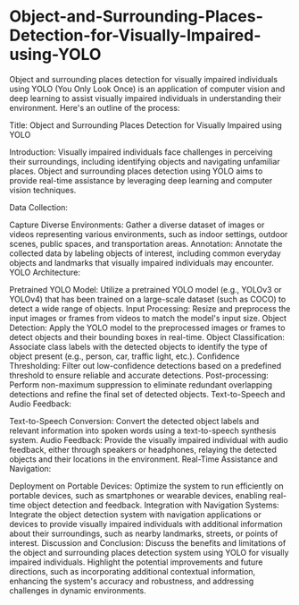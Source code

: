 # Object-and-Surrounding-Places-Detection-for-Visually-Impaired-using-YOLO

Object and surrounding places detection for visually impaired individuals using YOLO (You Only Look Once) is an application of computer vision and deep learning to assist visually impaired individuals in understanding their environment. Here's an outline of the process:

Title: Object and Surrounding Places Detection for Visually Impaired using YOLO

Introduction:
Visually impaired individuals face challenges in perceiving their surroundings, including identifying objects and navigating unfamiliar places. Object and surrounding places detection using YOLO aims to provide real-time assistance by leveraging deep learning and computer vision techniques.

Data Collection:

Capture Diverse Environments: Gather a diverse dataset of images or videos representing various environments, such as indoor settings, outdoor scenes, public spaces, and transportation areas.
Annotation: Annotate the collected data by labeling objects of interest, including common everyday objects and landmarks that visually impaired individuals may encounter.
YOLO Architecture:

Pretrained YOLO Model: Utilize a pretrained YOLO model (e.g., YOLOv3 or YOLOv4) that has been trained on a large-scale dataset (such as COCO) to detect a wide range of objects.
Input Processing: Resize and preprocess the input images or frames from videos to match the model's input size.
Object Detection: Apply the YOLO model to the preprocessed images or frames to detect objects and their bounding boxes in real-time.
Object Classification: Associate class labels with the detected objects to identify the type of object present (e.g., person, car, traffic light, etc.).
Confidence Thresholding: Filter out low-confidence detections based on a predefined threshold to ensure reliable and accurate detections.
Post-processing: Perform non-maximum suppression to eliminate redundant overlapping detections and refine the final set of detected objects.
Text-to-Speech and Audio Feedback:

Text-to-Speech Conversion: Convert the detected object labels and relevant information into spoken words using a text-to-speech synthesis system.
Audio Feedback: Provide the visually impaired individual with audio feedback, either through speakers or headphones, relaying the detected objects and their locations in the environment.
Real-Time Assistance and Navigation:

Deployment on Portable Devices: Optimize the system to run efficiently on portable devices, such as smartphones or wearable devices, enabling real-time object detection and feedback.
Integration with Navigation Systems: Integrate the object detection system with navigation applications or devices to provide visually impaired individuals with additional information about their surroundings, such as nearby landmarks, streets, or points of interest.
Discussion and Conclusion:
Discuss the benefits and limitations of the object and surrounding places detection system using YOLO for visually impaired individuals. Highlight the potential improvements and future directions, such as incorporating additional contextual information, enhancing the system's accuracy and robustness, and addressing challenges in dynamic environments.
